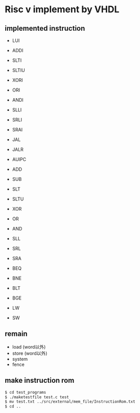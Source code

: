 # Risc v implement by VHDL

## implemented instruction

- LUI

- ADDI
- SLTI
- SLTIU
- XORI
- ORI
- ANDI
- SLLI
- SRLI
- SRAI

- JAL
- JALR
- AUIPC

- ADD
- SUB
- SLT
- SLTU
- XOR
- OR
- AND
- SLL
- SRL
- SRA

- BEQ
- BNE
- BLT
- BGE

- LW
- SW

## remain

- load (word以外)
- store (word以外)
- system
- fence


## make instruction rom

``` sh
$ cd test_programs
$ ./maketestfile test.c test
$ mv test.txt ../src/external/mem_file/InstructionRom.txt
$ cd ..
```
